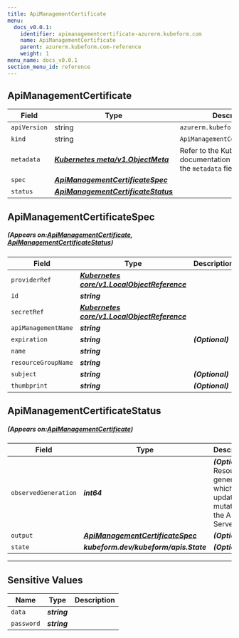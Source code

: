 ```yaml
---
title: ApiManagementCertificate
menu:
  docs_v0.0.1:
    identifier: apimanagementcertificate-azurerm.kubeform.com
    name: ApiManagementCertificate
    parent: azurerm.kubeform.com-reference
    weight: 1
menu_name: docs_v0.0.1
section_menu_id: reference
---
```


## ApiManagementCertificate
| Field | Type | Description |
| ------ | ----- | ----------- |
| `apiVersion` | string | `azurerm.kubeform.com/v1alpha1` |
|    `kind` | string | `ApiManagementCertificate` |
| `metadata` | ***[Kubernetes meta/v1.ObjectMeta](https://kubernetes.io/docs/reference/generated/kubernetes-api/v1.13/#objectmeta-v1-meta)***|Refer to the Kubernetes API documentation for the fields of the `metadata` field.|
| `spec` | ***[ApiManagementCertificateSpec](#ApiManagementCertificateSpec)***||
| `status` | ***[ApiManagementCertificateStatus](#ApiManagementCertificateStatus)***||
## ApiManagementCertificateSpec
##### (Appears on:[ApiManagementCertificate](#ApiManagementCertificate), [ApiManagementCertificateStatus](#ApiManagementCertificateStatus))
| Field | Type | Description |
| ------ | ----- | ----------- |
| `providerRef` | ***[Kubernetes core/v1.LocalObjectReference](https://kubernetes.io/docs/reference/generated/kubernetes-api/v1.13/#localobjectreference-v1-core)***||
| `id` | ***string***||
| `secretRef` | ***[Kubernetes core/v1.LocalObjectReference](https://kubernetes.io/docs/reference/generated/kubernetes-api/v1.13/#localobjectreference-v1-core)***||
| `apiManagementName` | ***string***||
| `expiration` | ***string***| ***(Optional)*** |
| `name` | ***string***||
| `resourceGroupName` | ***string***||
| `subject` | ***string***| ***(Optional)*** |
| `thumbprint` | ***string***| ***(Optional)*** |
## ApiManagementCertificateStatus
##### (Appears on:[ApiManagementCertificate](#ApiManagementCertificate))
| Field | Type | Description |
| ------ | ----- | ----------- |
| `observedGeneration` | ***int64***| ***(Optional)*** Resource generation, which is updated on mutation by the API Server.|
| `output` | ***[ApiManagementCertificateSpec](#ApiManagementCertificateSpec)***| ***(Optional)*** |
| `state` | ***kubeform.dev/kubeform/apis.State***| ***(Optional)*** |
---
## Sensitive Values
| Name | Type | Description |
|------|------|-------------|
| `data` | ***string*** ||
| `password` | ***string*** ||
